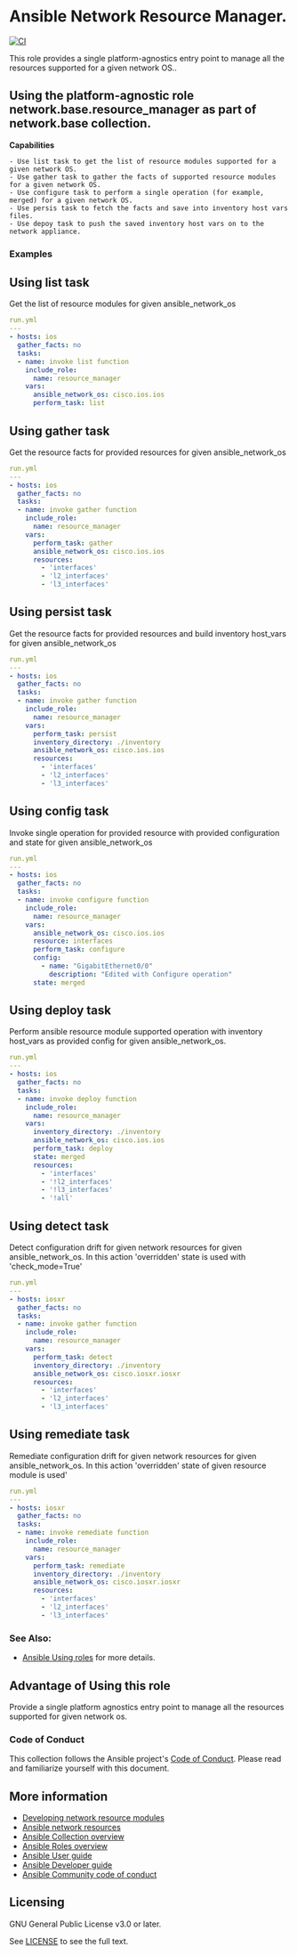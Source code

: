 
# Ansible Network Resource Manager.
[![CI](https://zuul-ci.org/gated.svg)](https://dashboard.zuul.ansible.com/t/ansible/builds?project=ansible-collections%2Fansible.network) <!--[![Codecov](https://img.shields.io/codecov/c/github/ansible-collections/ansible.network)](https://codecov.io/gh/ansible-collections/ansible.network)-->

This role provides a single platform-agnostics entry point to manage all the resources supported for a given network OS..

## Using the platform-agnostic role network.base.resource_manager as part of network.base collection.

**Capabilities**
```
- Use list task to get the list of resource modules supported for a given network OS.
- Use gather task to gather the facts of supported resource modules for a given network OS.
- Use configure task to perform a single operation (for example, merged) for a given network OS.
- Use persis task to fetch the facts and save into inventory host vars files.
- Use depoy task to push the saved inventory host vars on to the network appliance.
```
### Examples
## Using list task
Get the list of resource modules for given ansible_network_os
```yaml
run.yml
---
- hosts: ios
  gather_facts: no
  tasks:
  - name: invoke list function
    include_role:
      name: resource_manager
    vars:
      ansible_network_os: cisco.ios.ios
      perform_task: list
```
## Using gather task
Get the resource facts for provided resources for given ansible_network_os
```yaml
run.yml
---
- hosts: ios
  gather_facts: no
  tasks:
  - name: invoke gather function
    include_role:
      name: resource_manager
    vars:
      perform_task: gather
      ansible_network_os: cisco.ios.ios
      resources:
        - 'interfaces'
        - 'l2_interfaces'
        - 'l3_interfaces'
```
## Using persist task
Get the resource facts for provided resources and build inventory host_vars for given ansible_network_os
```yaml
run.yml
---
- hosts: ios
  gather_facts: no
  tasks:
  - name: invoke gather function
    include_role:
      name: resource_manager
    vars:
      perform_task: persist
      inventory_directory: ./inventory
      ansible_network_os: cisco.ios.ios
      resources:
        - 'interfaces'
        - 'l2_interfaces'
        - 'l3_interfaces'
```
## Using config task
Invoke single operation for provided resource with provided configuration and state for given ansible_network_os
```yaml
run.yml
---
- hosts: ios
  gather_facts: no
  tasks:
  - name: invoke configure function
    include_role:
      name: resource_manager
    vars:
      ansible_network_os: cisco.ios.ios
      resource: interfaces
      perform_task: configure
      config:
        - name: "GigabitEthernet0/0"
          description: "Edited with Configure operation"
      state: merged
```
## Using deploy task
Perform ansible resource module supported operation with inventory host_vars as provided config for given ansible_network_os.
```yaml
run.yml
---
- hosts: ios
  gather_facts: no
  tasks:
  - name: invoke deploy function
    include_role:
      name: resource_manager
    vars:
      inventory_directory: ./inventory
      ansible_network_os: cisco.ios.ios
      perform_task: deploy
      state: merged
      resources:
        - 'interfaces'
        - '!l2_interfaces'
        - '!l3_interfaces'
        - '!all'
```
## Using detect task
Detect configuration drift for given network resources for given ansible_network_os. In this action 'overridden' state is used with 'check_mode=True'
```yaml
run.yml
---
- hosts: iosxr
  gather_facts: no
  tasks:
  - name: invoke gather function
    include_role:
      name: resource_manager
    vars:
      perform_task: detect
      inventory_directory: ./inventory
      ansible_network_os: cisco.iosxr.iosxr
      resources:
        - 'interfaces'
        - 'l2_interfaces'
        - 'l3_interfaces'
```

## Using remediate task
Remediate configuration drift for given network resources for given ansible_network_os. In this action 'overridden' state of given resource module is used'
```yaml
run.yml
---
- hosts: iosxr
  gather_facts: no
  tasks:
  - name: invoke remediate function
    include_role:
      name: resource_manager
    vars:
      perform_task: remediate
      inventory_directory: ./inventory
      ansible_network_os: cisco.iosxr.iosxr
      resources:
        - 'interfaces'
        - 'l2_interfaces'
        - 'l3_interfaces'
```
### See Also:

* [Ansible Using roles](https://docs.ansible.com/ansible/2.9/user_guide/playbooks_reuse_roles.html) for more details.

## Advantage of Using this role
Provide a single platform agnostics entry point to manage all the resources supported for given network os.

### Code of Conduct
This collection follows the Ansible project's
[Code of Conduct](https://docs.ansible.com/ansible/devel/community/code_of_conduct.html).
Please read and familiarize yourself with this document.


## More information

- [Developing network resource modules](https://docs.ansible.com/ansible/latest/network/dev_guide/developing_resource_modules_network.html#developing-resource-modules)
- [Ansible network resources](https://docs.ansible.com/ansible/latest/network/getting_started/network_resources.html)
- [Ansible Collection overview](https://github.com/ansible-collections/overview)
- [Ansible Roles overview](https://docs.ansible.com/ansible/2.9/user_guide/playbooks_reuse_roles.html)
- [Ansible User guide](https://docs.ansible.com/ansible/latest/user_guide/index.html)
- [Ansible Developer guide](https://docs.ansible.com/ansible/latest/dev_guide/index.html)
- [Ansible Community code of conduct](https://docs.ansible.com/ansible/latest/community/code_of_conduct.html)

## Licensing

GNU General Public License v3.0 or later.

See [LICENSE](https://www.gnu.org/licenses/gpl-3.0.txt) to see the full text.
